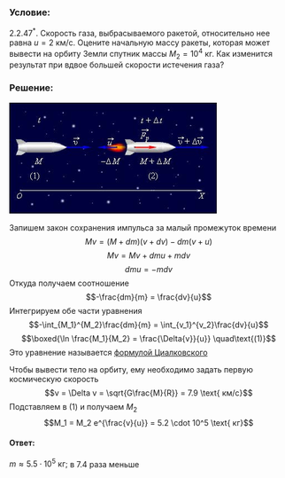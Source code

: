###  Условие: 

$2.2.47^*.$ Скорость газа, выбрасываемого ракетой, относительно нее равна $u=2 \text{ км/с}$. Оцените начальную массу ракеты, которая может вывести на орбиту Земли спутник массы $M_2=10^4 \text{ кг}$. Как изменится результат при вдвое большей скорости истечения газа? 

###  Решение: 

![ Схема движения ракеты |375x200, 59%](../../img/2.2.47/draw.jpg)

Запишем закон сохранения импульса за малый промежуток времени $$Mv = (M+dm)(v+dv) - dm(v+u)$$ $$Mv = Mv + dmu + mdv$$ $$dmu = -mdv$$ Откуда получаем соотношение $$-\frac{dm}{m} = \frac{dv}{u}$$ Интегрируем обе части уравнения $$-\int_{M_1}^{M_2}\frac{dm}{m} = \int_{v_1}^{v_2}\frac{dv}{u}$$ $$\boxed{\ln \frac{M_1}{M_2} = \frac{\Delta{v}}{u}} \quad\text{(1)}$$ Это уравнение называется [формулой Циалковского](https://en.wikipedia.org/wiki/Tsiolkovsky_rocket_equation)

Чтобы вывести тело на орбиту, ему необходимо задать первую космическую скорость $$v = \Delta v = \sqrt{G\frac{M}{R}} = 7.9 \text{ км/с}$$ Подставляем в $\text{(1)}$ и получаем $M_2$ $$M_1 = M_2 e^{\frac{v}{u}} = 5.2 \cdot 10^5 \text{ кг}$$ 

####  Ответ: 

$m \approx 5.5 \cdot 10^5 \text{ кг};$ в $7.4$ раза меньше

  

